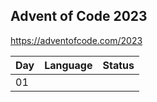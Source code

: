 ## Advent of Code 2023

https://adventofcode.com/2023

| Day | Language                             | Status |
|-----|--------------------------------------|--------|
|  01 |                                      |        |
